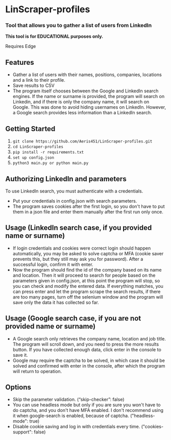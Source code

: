 ﻿# LinScraper-profiles
### Tool that allows you to gather a list of users from LinkedIn

**This tool is for EDUCATIONAL purposes only.**

Requires Edge

## Features
* Gather a list of users with their names, positions, companies, locations and a link to their profile.
* Save results to CSV
* The program itself chooses between the Google and LinkedIn search engines. If the name or surname is provided, the program will search on Linkedin, and if there is only the company name, it will search on Google. This was done to avoid hiding usernames on LinkedIn. However, a Google search provides less information than a LinkedIn search.

## Getting Started
1. `git clone https://github.com/Aeris451/LinScraper-profiles.git`
2. `cd LinScraper-profiles`
3. `pip install -r requirements.txt`
4. `set up config.json`
5. `python3 main.py or python main.py`


## Authorizing LinkedIn and parameters
To use LinkedIn search, you must authenticate with a credentials. 
* Put your credentials in config.json with search parameters.
* The program saves cookies after the first login, so you don't have to put them in a json file and enter them manually after the first run only once.

## Usage (LinkedIn search case, if you provided name or surname)
* If login credentials and cookies were correct login should happen automatically, you may be asked to solve captcha or MFA (cookie saver prevents this, but they still may ask you for password). After a successful login, confirm it with enter. 
* Now the program should find the id of the company based on its name and location. Then it will proceed to search for people based on the parameters given in config.json, at this point the program will stop, so you can check and modify the entered data. If everything matches, you can press enter and let the program scrape the search results, if there are too many pages, turn off the selenium window and the program will save only the data it has collected so far.

## Usage (Google search case, if you are not provided name or surname)
* A Google search only retrieves the company name, location and job title. The program will scroll down, and you need to press the more results button. If you have collected enough data, click enter in the console to save it.
* Google may require the captcha to be solved, in which case it should be solved and confirmed with enter in the console, after which the program will return to operation.
  
## Options 
* Skip the parameter validation. (“skip-checker”: false) 
* You can use headless mode but only if you are sure you won't have to do captcha, and you don't have MFA enabled. I don't recommend using it when google-search is enabled, because of captcha. ("headless-mode": true)
* Disable cookie saving and log in with credentials every time. ("cookies-support": false)
